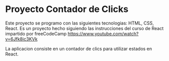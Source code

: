 # Proyecto Contador de Clicks

Este proyecto se programo con las siguientes tecnologias: HTML, CSS, React.
Es un proyecto hecho siguiendo las instrucciones del curso de React 
impartido por freeCodeCamp https://www.youtube.com/watch?v=6Jfk8ic3KVk

La aplicacion consiste en un contador de clics para utilizar estados en React.